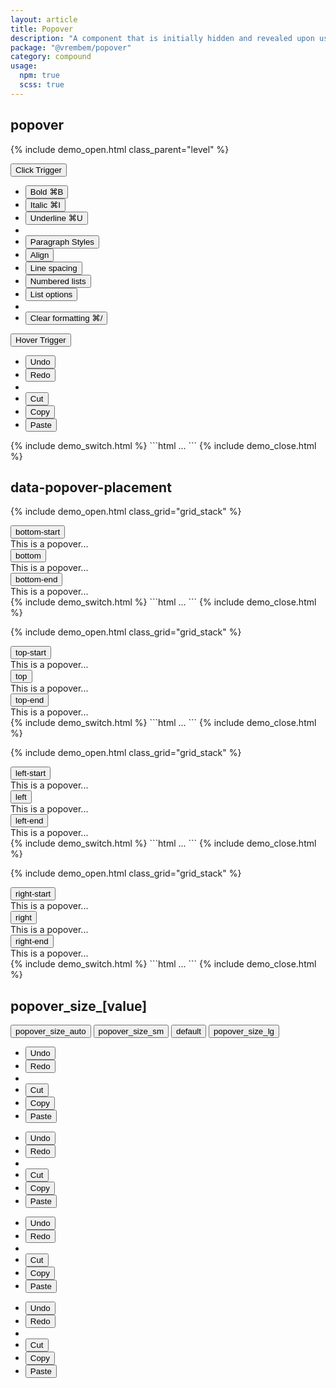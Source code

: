```yaml
---
layout: article
title: Popover
description: "A component that is initially hidden and revealed upon user interaction either through a click or hover event. Popover can contain lists of actions, links, or additional supplementary content."
package: "@vrembem/popover"
category: compound
usage:
  npm: true
  scss: true
---
```


## popover

{% include demo_open.html class_parent="level" %}
<div>
  <button class="button button_color_primary" data-popover-trigger data-popover-event="click">
    <span>Click Trigger</span>
    <span class="arrow-down"></span>
  </button>
  <div class="popover" data-popover>
    <ul class="menu">
      <li class="menu__item">
        <button class="menu__action">
          <span class="menu__text">Bold</span>
          <span class="color-subtle">&#8984;B</span>
        </button>
      </li>
      <li class="menu__item">
        <button class="menu__action">
          <span class="menu__text">Italic</span>
          <span class="color-subtle">&#8984;I</span>
        </button>
      </li>
      <li class="menu__item">
        <button class="menu__action">
          <span class="menu__text">Underline</span>
          <span class="color-subtle">&#8984;U</span>
        </button>
      </li>
      <li class="menu__sep"></li>
      <li class="menu__item">
        <button class="menu__action">
          <span class="menu__text">Paragraph Styles</span>
          <span class="color-subtle arrow-right"></span>
        </button>
      </li>
      <li class="menu__item">
        <button class="menu__action">
          <span class="menu__text">Align</span>
          <span class="color-subtle arrow-right"></span>
        </button>
      </li>
      <li class="menu__item">
        <button class="menu__action">
          <span class="menu__text">Line spacing</span>
          <span class="color-subtle arrow-right"></span>
        </button>
      </li>
      <li class="menu__item">
        <button class="menu__action">
          <span class="menu__text">Numbered lists</span>
          <span class="color-subtle arrow-right"></span>
        </button>
      </li>
      <li class="menu__item">
        <button class="menu__action">
          <span class="menu__text">List options</span>
          <span class="color-subtle arrow-right"></span>
        </button>
      </li>
      <li class="menu__sep"></li>
      <li class="menu__item">
        <button class="menu__action">
          <span class="menu__text">Clear formatting</span>
          <span class="color-subtle">&#8984;/</span>
        </button>
      </li>
    </ul>
  </div>
</div>
<div>
  <button class="button button_color_secondary" data-popover-trigger data-popover-event="hover">
    <span>Hover Trigger</span>
    <span class="arrow-down"></span>
  </button>
  <div class="popover" data-popover>
    <ul class="menu">
      <li class="menu__item">
        <button class="menu__action">Undo</button>
      </li>
      <li class="menu__item">
        <button class="menu__action">Redo</button>
      </li>
      <li class="menu__sep"></li>
      <li class="menu__item">
        <button class="menu__action">Cut</button>
      </li>
      <li class="menu__item">
        <button class="menu__action">Copy</button>
      </li>
      <li class="menu__item">
        <button class="menu__action">Paste</button>
      </li>
    </ul>
  </div>
</div>
{% include demo_switch.html %}
```html
...
```
{% include demo_close.html %}

## data-popover-placement

{% include demo_open.html class_grid="grid_stack" %}
<div class="level">
  <div>
    <button class="button" data-popover-trigger>
      <span>bottom-start</span>
      <span class="arrow-down"></span>
    </button>
    <div class="popover" data-popover data-popover-placement="bottom-start">
      <div class="padding">This is a popover...</div>
    </div>
  </div>
  <div>
    <button class="button" data-popover-trigger>
      <span>bottom</span>
      <span class="arrow-down"></span>
    </button>
    <div class="popover" data-popover data-popover-placement="bottom">
      <div class="padding">This is a popover...</div>
    </div>
  </div>
  <div>
    <button class="button" data-popover-trigger>
      <span>bottom-end</span>
      <span class="arrow-down"></span>
    </button>
    <div class="popover" data-popover data-popover-placement="bottom-end">
      <div class="padding">This is a popover...</div>
    </div>
  </div>
</div>
{% include demo_switch.html %}
```html
...
```
{% include demo_close.html %}

{% include demo_open.html class_grid="grid_stack" %}
<div class="level">
  <div>
    <button class="button" data-popover-trigger>
      <span>top-start</span>
      <span class="arrow-up"></span>
    </button>
    <div class="popover" data-popover data-popover-placement="top-start">
      <div class="padding">This is a popover...</div>
    </div>
  </div>
  <div>
    <button class="button" data-popover-trigger>
      <span>top</span>
      <span class="arrow-up"></span>
    </button>
    <div class="popover" data-popover data-popover-placement="top">
      <div class="padding">This is a popover...</div>
    </div>
  </div>
  <div>
    <button class="button" data-popover-trigger>
      <span>top-end</span>
      <span class="arrow-up"></span>
    </button>
    <div class="popover" data-popover data-popover-placement="top-end">
      <div class="padding">This is a popover...</div>
    </div>
  </div>
</div>
{% include demo_switch.html %}
```html
...
```
{% include demo_close.html %}

{% include demo_open.html class_grid="grid_stack" %}
<div class="level flex-justify-end">
  <div>
    <button class="button" data-popover-trigger>
      <span class="arrow-left"></span>
      <span>left-start</span>
    </button>
    <div class="popover" data-popover data-popover-placement="left-start">
      <div class="padding">This is a popover...</div>
    </div>
  </div>
  <div>
    <button class="button" data-popover-trigger>
      <span class="arrow-left"></span>
      <span>left</span>
    </button>
    <div class="popover" data-popover data-popover-placement="left-start">
      <div class="padding">This is a popover...</div>
    </div>
  </div>
  <div>
    <button class="button" data-popover-trigger>
      <span class="arrow-left"></span>
      <span>left-end</span>
    </button>
    <div class="popover" data-popover data-popover-placement="left-end">
      <div class="padding">This is a popover...</div>
    </div>
  </div>
</div>
{% include demo_switch.html %}
```html
...
```
{% include demo_close.html %}

{% include demo_open.html class_grid="grid_stack" %}
<div class="level">
  <div>
    <button class="button" data-popover-trigger>
      <span>right-start</span>
      <span class="arrow-right"></span>
    </button>
    <div class="popover" data-popover data-popover-placement="right-start">
      <div class="padding">This is a popover...</div>
    </div>
  </div>
  <div>
    <button class="button" data-popover-trigger>
      <span>right</span>
      <span class="arrow-right"></span>
    </button>
    <div class="popover" data-popover data-popover-placement="right">
      <div class="padding">This is a popover...</div>
    </div>
  </div>
  <div>
    <button class="button" data-popover-trigger>
      <span>right-end</span>
      <span class="arrow-right"></span>
    </button>
    <div class="popover" data-popover data-popover-placement="right-end">
      <div class="padding">This is a popover...</div>
    </div>
  </div>
</div>
{% include demo_switch.html %}
```html
...
```
{% include demo_close.html %}

## popover_size_[value]

<div>
  <div class="level">
    <button class="button" data-popover-trigger="size-auto">popover_size_auto</button>
    <button class="button" data-popover-trigger="size-sm">popover_size_sm</button>
    <button class="button" data-popover-trigger="size-default">default</button>
    <button class="button" data-popover-trigger="size-lg">popover_size_lg</button>
  </div>
</div>

<div class="popover popover_size_auto" data-popover="size-auto">
  <ul class="menu">
    <li class="menu__item">
      <button class="menu__action">Undo</button>
    </li>
    <li class="menu__item">
      <button class="menu__action">Redo</button>
    </li>
    <li class="menu__sep"></li>
    <li class="menu__item">
      <button class="menu__action">Cut</button>
    </li>
    <li class="menu__item">
      <button class="menu__action">Copy</button>
    </li>
    <li class="menu__item">
      <button class="menu__action">Paste</button>
    </li>
  </ul>
</div>

<div class="popover popover_size_sm" data-popover="size-sm">
  <ul class="menu">
    <li class="menu__item">
      <button class="menu__action">Undo</button>
    </li>
    <li class="menu__item">
      <button class="menu__action">Redo</button>
    </li>
    <li class="menu__sep"></li>
    <li class="menu__item">
      <button class="menu__action">Cut</button>
    </li>
    <li class="menu__item">
      <button class="menu__action">Copy</button>
    </li>
    <li class="menu__item">
      <button class="menu__action">Paste</button>
    </li>
  </ul>
</div>

<div class="popover" data-popover="size-default">
  <ul class="menu">
    <li class="menu__item">
      <button class="menu__action">Undo</button>
    </li>
    <li class="menu__item">
      <button class="menu__action">Redo</button>
    </li>
    <li class="menu__sep"></li>
    <li class="menu__item">
      <button class="menu__action">Cut</button>
    </li>
    <li class="menu__item">
      <button class="menu__action">Copy</button>
    </li>
    <li class="menu__item">
      <button class="menu__action">Paste</button>
    </li>
  </ul>
</div>

<div class="popover popover_size_lg" data-popover="size-lg">
  <ul class="menu">
    <li class="menu__item">
      <button class="menu__action">Undo</button>
    </li>
    <li class="menu__item">
      <button class="menu__action">Redo</button>
    </li>
    <li class="menu__sep"></li>
    <li class="menu__item">
      <button class="menu__action">Cut</button>
    </li>
    <li class="menu__item">
      <button class="menu__action">Copy</button>
    </li>
    <li class="menu__item">
      <button class="menu__action">Paste</button>
    </li>
  </ul>
</div>
